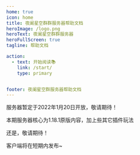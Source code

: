 ```yaml
---
home: true
icon: home
title: 夜阑星空群群服务器帮助文档
heroImage: /logo.png
heroText: 夜阑星空群群服务器
heroFullScreen: true
tagline: 帮助文档

action:
  - text: 开始阅读📚
    link: /start/
    type: primary


footer: 夜阑星空群服务器帮助文档
---
```


服务器暂定于2022年1月20日开放，敬请期待！

本期服务器核心为1.18.1原版内容，加上些其它插件玩法

还是，敬请期待！

客户端将在短期内发布~


